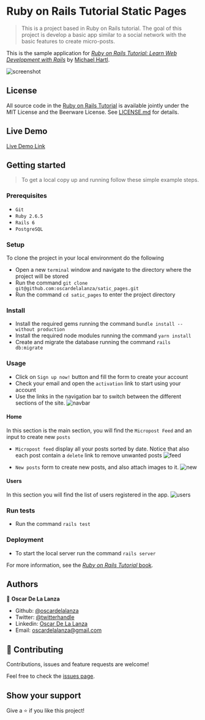 # Ruby on Rails Tutorial Static Pages
> This is a project based in Ruby on Rails tutorial. The goal of this project is develop a basic app similar to a social 
> network with the basic features to create micro-posts.

This is the sample application for
[*Ruby on Rails Tutorial:
Learn Web Development with Rails*](https://www.railstutorial.org/)
by [Michael Hartl](http://www.michaelhartl.com/).

![screenshot](screenshots/static-pages.png)

## License

All source code in the [Ruby on Rails Tutorial](https://www.railstutorial.org/)
is available jointly under the MIT License and the Beerware License. See
[LICENSE.md](LICENSE.md) for details.

## Live Demo

[Live Demo Link](https://fast-dawn-38965.herokuapp.com/)

## Getting started

> To get a local copy up and running follow these simple example steps.

### Prerequisites

- `Git`
- `Ruby 2.6.5`
- `Rails 6`
- `PostgreSQL`

### Setup

To clone the project in your local environment do the following

- Open a new `terminal` window and navigate to the directory where the project will be stored
- Run the command `git clone git@github.com:oscardelalanza/satic_pages.git`
- Run the command `cd satic_pages` to enter the project directory

### Install

- Install the required gems running the command `bundle install --without production`
- Install the required node modules running the command `yarn install`
- Create and migrate the database running the command `rails db:migrate`

### Usage

- Click on `Sign up now!` button and fill the form to create your account
- Check your email and open the `activation` link to start using your account
- Use the links in the navigation bar to switch between the different sections of the site.
![navbar](screenshots/navbar.png)

#### Home

In this section is the main section, you will find the `Micropost Feed` and an input to create new `posts`

- `Micropost feed` display all your posts sorted by date. Notice that also each post contain a `delete` link to remove unwanted posts
![feed](screenshots/feed.png)


- `New posts` form to create new posts, and also attach images to it.
![new](screenshots/new.png)

#### Users

In this section you will find the list of users registered in the app. 
![users](screenshots/users.png)

### Run tests

- Run the command `rails test`

### Deployment

- To start the local server run the command `rails server`

For more information, see the
[*Ruby on Rails Tutorial* book](https://www.railstutorial.org/book).

## Authors

👤 **Oscar De La Lanza**

- Github: [@oscardelalanza](https://github.com/oscardelalanza)
- Twitter: [@twitterhandle](https://twitter.com/oscardelalanza)
- Linkedin: [Oscar De La Lanza](https://linkedin.com/in/oscardelalanza/)
- Email: oscardelalanza@gmail.com

## 🤝 Contributing

Contributions, issues and feature requests are welcome!

Feel free to check the [issues page](issues/).

## Show your support

Give a ⭐️ if you like this project!
